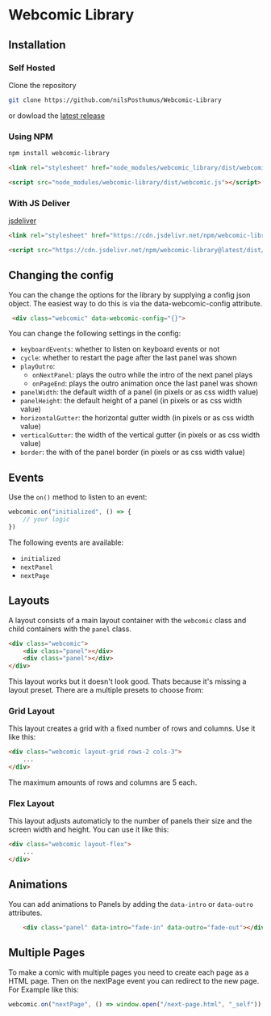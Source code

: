 # Webcomic Library

## Installation

### Self Hosted
Clone the repository

```bash
git clone https://github.com/nilsPosthumus/Webcomic-Library
```
or dowload the [latest release](https://github.com/nilsPosthumus/Webcomic-Library)


### Using NPM

```bash
npm install webcomic-library
```

```html
<link rel="stylesheet" href="node_modules/webcomic_library/dist/webcomic.css">
```

```html
<script src="node_modules/webcomic-library/dist/webcomic.js"></script>
```

### With JS Deliver
[jsdeliver](https://cdn.jsdelivr.net/)

```html
<link rel="stylesheet" href="https://cdn.jsdelivr.net/npm/webcomic-library@latest/dist/webcomic.css">
```

```html
<script src="https://cdn.jsdelivr.net/npm/webcomic-library@latest/dist/webcomic.js"></script>
```

## Changing the config
You can the change the options for the library by supplying a config json object. The easiest way to do this is via the data-webcomic-config attribute.
```html
 <div class="webcomic" data-webcomic-config="{}">
```
You can change the following settings in the config:
- `keyboardEvents`: whether to listen on keyboard events or not
- `cycle`:  whether to restart the page after the last panel was shown
- `playOutro`: 
    - `onNextPanel`: plays the outro while the intro of the next panel plays
    - `onPageEnd`: plays the outro animation once the last panel was shown
- `panelWidth`: the default width of a panel (in pixels or as css width value)
- `panelHeight`: the default height of a panel (in pixels or as css width value)
- `horizontalGutter`: the horizontal gutter width (in pixels or as css width value)
- `verticalGutter`: the width of the vertical gutter (in pixels or as css width value)
- `border`:  the with of the panel border (in pixels or as css width value)

## Events
Use the `on()` method to listen to an event:
```js
webcomic.on("initialized", () => {
    // your logic
})
```
The following events are available:
- `initialized`
- `nextPanel`
- `nextPage`

## Layouts
A layout consists of a main layout container with the `webcomic` class and child containers with the `panel` class.
```html
<div class="webcomic">
    <div class="panel"></div>
    <div class="panel"></div>
</div>
```
This layout works but it doesn't look good. Thats because it's missing a layout preset. There are a multiple presets to choose from:

### Grid Layout
This layout creates a grid with a fixed number of rows and columns. Use it like this:
```html
<div class="webcomic layout-grid rows-2 cols-3">
    ...
</div>
```
The maximum amounts of rows and columns are 5 each.

### Flex Layout
This layout adjusts automaticly to the number of panels their size and the screen width and height. You can use it like this:
```html
<div class="webcomic layout-flex">
    ...
</div>
```

## Animations
You can add animations to Panels by adding the `data-intro` or `data-outro` attributes.

```html
    <div class="panel" data-intro="fade-in" data-outro="fade-out"></div>
```

## Multiple Pages
To make a comic with multiple pages you need to create each page as a HTML page. Then on the nextPage event you can redirect to the new page. For Example like this:
```js
webcomic.on("nextPage", () => window.open("/next-page.html", "_self"));
```
